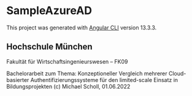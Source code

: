 # SampleAzureAD

This project was generated with [Angular CLI](https://github.com/angular/angular-cli) version 13.3.3.

## Hochschule München
Fakultät für Wirtschaftsingenieurswesen – FK09

Bachelorarbeit zum Thema:
Konzeptioneller Vergleich mehrerer Cloud-basierter Authentifizierungssysteme für den limited-scale Einsatz in Bildungsprojekten
(c) Michael Scholl, 01.06.2022
